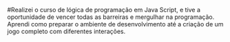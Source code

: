 #Realizei o curso de lógica de programação em Java Script, e tive a oportunidade de vencer todas as barreiras e mergulhar na programação. Aprendi como preparar o ambiente de desenvolvimento até a criação de um jogo completo com diferentes interações.

